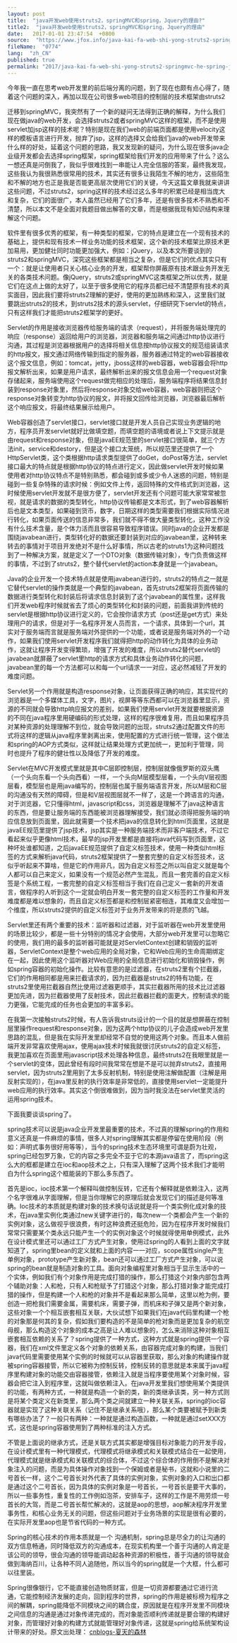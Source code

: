 ```yaml
---
layout: post
title:  "java开发web使用struts2，springMVC和spring，Jquery的理由?"
title2:  "java开发web使用struts2，springMVC和spring，Jquery的理由"
date:   2017-01-01 23:47:54  +0800
source:  "https://www.jfox.info/java-kai-fa-web-shi-yong-struts2-springmvc-he-spring-jquery-de-li-you.html"
fileName:  "0774"
lang:  "zh_CN"
published: true
permalink: "2017/java-kai-fa-web-shi-yong-struts2-springmvc-he-spring-jquery-de-li-you.html"
---
```




今年我一直在思考web开发里的前后端分离的问题，到了现在也颇有点心得了，随着这个问题的深入，再加以现在公司很多web项目的控制层的技术框架由struts2

迁移到springMVC，我突然有了一个新的疑问无法得到正确的解释，为什么我们现在做java的web开发，会选择struts2或者springMVC这样的框架，而不是使用servlet加jsp这样的技术呢？特别是现在我们web的前端页面都是使用velocity这样的模板语言进行开发，抛弃了jsp，这样的选择又会给我们java的web开发带来什么样的好处，延着这个问题的思路，我又发现新的疑问，为什么现在很多java企业级开发都会去选择spring框架，spring框架给我们开发的应用带来了什么？这么一想还真是问倒我了，我似乎很难找到一串能让人完全信服的答案，最终我发现，这些我认为我很熟悉很常用的技术，其实还有很多让我陌生不解的地方，这些陌生和不解的地方也正是我是否能更高层次使用它们的关键，今天这篇文章我就来讲讲这些问题，不过struts2，spring这样的技术经过这么多年的积累已经是相当庞大和复杂，它们的面很广，本人虽然已经用了它们多年，还是有很多技术不熟悉和不清楚，所以本文不是全面对我题目做出解答的文章，而是根据我现有知识结构来理解这个问题。

软件里有很多优秀的框架，有一种类型的框架，它的特点是建立在一个现有技术的基础上，提供和现有技术一样业务功能的技术框架，这个新的技术框架比原技术更加易用，更加健壮同时功能更加强大，例如：jQuery，以及本文所要谈到的struts2和springMVC，深究这些框架都是相当之复杂，但是它们的优点其实只有一个：就是让使用者只关心核心业务的开发，框架帮你屏蔽原有技术跟业务开发无关的各类技术问题。像jQuery，struts2或springMVC这类框架之所以优秀，就是它们在这点上做的太好了，以至于很多使用它的程序员都已经不清楚原有技术的真实面目，因此我们要将struts2理解的更好，使用的更加熟练和深入，这里我们就要跳出struts2的技术，到struts2技术的源头servlet，仔细研究下servlet的特点，只有这样我们才能把struts2框架学的更好。

Servlet的作用是接收浏览器传给服务端的请求（request），并将服务端处理完的响应（response）返回给用户的浏览器，浏览器和服务端之间通过http协议进行沟通，其过程是浏览器根据用户的选择将相关信息按http协议报文的规范组装请求的http报文，报文通过网络传输到指定的服务器，服务器通过特定的web容器接收这个报文信息，例如：tomcat，jetty，jboss这样的web容器，web容器会将http报文解析出来，如果是用户请求，最终解析出来的报文信息会用一个request对象存储起来，服务端使用这个request做完相应的处理后，服务端程序将结果信息封装到response对象里，然后将response对象交给web容器，web容器则把这个response对象转变为http协议的报文，并将报文回传给浏览器，浏览器最后解析这个响应报文，将最终结果展示给用户。

Web容器创造了servlet接口，servlet接口就是开发人员自己实现业务逻辑的地方，程序员开发servlet就好比做填空题，而填空题的语境或者说上下文提示就是由request和response对象，但是javaEE规范里的servlet接口很简单，就三个方法init，service和destory，但是这个接口太笼统，所以规范里还提供了一个HttpServlet类，这个类根据http请求类型提供了doGet，doPost等方法，servlet接口最大的特点就是根据http协议的特点进行定义，因此做servlet开发时候如果使用者对http协议特点不是特别熟悉，都会碰到或多或少令人迷惑的问题，特别是碰到一些复杂特殊的请求时候：例如文件上传，返回特殊的文件格式到浏览器，这时候使用servlet开发就不是很方便了，servlet开发还有个问题可能大家常常被忽视，就是请求的数据的类型转化，http协议传输都是文本形式，到了web容器解析后也是文本类型，如果碰到货币，数字，日期这样的类型需要我们根据实际情况进行转化，如果页面传送的信息非常多，我们就不得不做大量类型转化，这种工作没有什么技术含量，是个体力活而且很容易导致程序错误。同时java的企业开发都是围绕javabean进行，类型转化好的数据还要封装到对应的javabean里，这种转来转去的事情对于项目开发绝对不是什么好事情，所以古老的struts1为这种问题找到了一种解决方案，就是定义了一个DTO对象（数据传输对象），专门负责做这样的事情，不过到了struts2，整个替代servlet的action本身就是一个javabean。

Java的企业开发一个技术特点就是使用javabean进行的，struts2的特点之一就是它替代servlet的操作类就是一个典型的javabean，首先struts2框架将页面传输的数据进行类型转化和封装后将请求信息封装到了这个javabean的属性里，这样我们开发web程序时候就省去了烦心的类型转化和封装的问题，前面我讲到传统的servlet是根据http协议进行定义的，它会按你请求方式（post还是get方式）来处理用户的请求，但是对于一名程序开发人员而言，一个请求，具体到一个url，其实对于服务端而言就是服务端对外提供的一个功能，或者说是服务端对外的一个动作，如果我们使用servlet开发程序我们就得把http的动作转化为具体的业务动作，这就让程序开发变得繁琐，增强了开发的难度，所以struts2替代servlet的javabean就屏蔽了servlet里http的请求方式和具体业务动作转化的问题，javabean里的每一个方法都可以和每一个url请求一一对应，这必然减轻了开发的难度问题。

Servlet另一个作用就是构造response对象，让页面获得正确的响应，其实现代的浏览器是一个多媒体工具，文字，图片，视屏等等东西都可以在浏览器里显示，资源的不同就会导致http响应报文的差别，如果我们使用servlet开发就要根据资源的不同在java程序里用硬编码的形式处理，这样的程序很难复用，而且如果程序员对某种资源的处理理解不到位，就会导致问题的出现，struts2通过配置文件的形式将这样的逻辑从java程序里剥离出来，使用配置的方式进行统一管理，这个做法和spring的AOP方式类似，这样就让结果处理方式更加统一，更加利于管理，同时也提升了程序的健壮性以及降低了开发的难度。

Servlet在MVC开发模式里就是其中C层即控制层，控制层就像俄罗斯的双头鹰（一个头向东看一个头向西看）一样，一个头向M层模型层看，一个头向V层视图层看，模型层也是用java编写的，控制层也属于服务端语言开发，所以M层和C层的沟通没有天然的障碍，但是和V层视图层就不一样了，这是一个跨语言的沟通，对于浏览器，它只懂得html，javascript和css，浏览器是理解不了java这种语言的东西，但是要让服务端的东西能被浏览器理解接受，我们就必须得把服务端的响应信息放到页面里，因此就需要一个技术把java的信息转化到html页面里，这就是javaEE规范里提供了jsp技术，jsp其实是一种服务端技术而非客户端技术，不过它看起来似乎更像html技术，最早的jsp开发里都是直接将java代码写到页面里，这种坏处谁都知道，之后javaEE规范提供了自定义标签技术，使用一种类似html标签的方式来解析java代码，struts2框架提供了一整套完整的自定义标签技术，这似乎听起来不算啥，但是它的作用非凡，因为自定义标签之所以叫自定义就是每个人都可以自己来定义，如果没有一个规范必然产生混乱，而且一套完善的自定义标签是个系统工程，一套完整的自定义标签相当于我们在自己定义一套新的开发语言，做程序的人听到这个一定就会明白开发一套完整的自定义标签的工作量和开发难度都是难以想象的，而且自定义标签都是和控制层紧密相连，其难度又会增加一个维度，所以struts2提供的自定义标签对于业务开发带来的将是质的飞越。

Servlet里还有两个重要的技术：监听器和过滤器，对于监听器在web开发里使用的场景比较少，都是一些十分特别的情况才会使用，大部分web开发里可以忽略它的使用，我们用的最多的监听器可能就是对ServletContext创建和销毁的监听器，ServletContext是整个web应用的全局对象，它和Web应用的生命周期绑定在一起，因此使用这个监听器对Web应用的全局信息进行初始化和销毁操作，例如spring容器的初始化操作。比较有意思的是过滤器，在struts2里有个拦截器，它们的作用相同都是用来拦截请求的，因为拦截器是struts2的特有功能，在struts2里使用拦截器自然比使用过滤器更顺手，其实拦截器所用的技术比过滤器更加先进，因为拦截器使用了反射技术，因此拦截器拦截的面更大，控制请求的能力更强，它能完成的任务也会更加的丰富多彩。

在我第一次接触struts2时候，有人告诉我struts设计的一个目的就是想屏蔽在控制层里操作request和response对象，因为这两个http协议的儿子会造成web开发里思路的混乱，但是我在实际开发里却经常不自觉的使用这两个对象。而且本人做前端开发非常喜欢使用ajax，使用ajax技术时候我就很讨厌struts2的自定义标签，我更加喜欢在页面里用javascript技术处理各种信息，最终struts2在我眼里就是一个servlet的变体，因此曾经有段时间我常常在想是不是可以抛弃struts2，直接用servlet，因为struts2里用到了太多反射机制，特别是使用注解做配置（注解是用反射实现的），在java里反射的执行效率是非常低的，直接使用servlet一定能提升web应用的执行效率。其实这个倒很难做到，因为当时我没法在servlet里灵活的运用spring技术。

下面我要谈谈spring了。

spring技术可以说是java企业开发里最重要的技术，不过真的理解spring的作用和意义还真是一件麻烦的事情，很多人对spring理解其实都是停留在使用阶段（例如：声明式事务很好用等等），当今的spring技术生态环境里可谓是蔚为壮观，spring已经包罗万象，它的内容之多完全不亚于它的本源java语言了，而spring这么大的框都是建立在ioc和aop技术之上，只有深入理解了这两个技术我们才能明白为什么spring这个框能装的下那么多东西了。

首先是ioc，ioc技术第一个解释叫做控制反转，它还有个解释就是依赖注入，这两个名字很难从字面理解，但是当你理解它的原理后就会发现它们的描述是何等准确。Ioc技术的本质就是构建对象的技术换句话说就是将一个类实例化成对象的技术，在java里实例化类通过new关键字进行的，每次new一个类都会产生一个新的实例对象，这么做视乎很浪费，有时这种浪费还挺危险，因为在程序开发时候我们常常只需要某个类永远只能产生一个的实例对象这个时候就得使用单例模式，此外在设计模式里还可以通过工厂方式产生对象，使用过spring的人看到上面的文字就知道了，spring里bean的定义就和上面的内容一一对应，scope属性single产生单例对象，prototype产生新对象，bean还可以通过工厂方式产生对象，可以说spring的bean就是制造对象的工具。面向对象编程里对象相当于显示生活中的一个实体，例如我们有个对象作用是完成打猎的操作，那么打猎这个对象内部包含两个辅助对象：人和枪，只有人和枪赋予了打猎这个对象，那么打猎对象才能完成打猎的操作，但是构建一个人和枪的对象并不是看起来那么简单，这里以枪为例，要创造一把枪我们需要金属，需要机床，需要子弹，而机床和子弹又是两个新对象，这些对象一个个相互嵌套相互关联，大伙试想下如果我们在java代码里构建一个枪的对象那是何其的复杂，假如我们要构造的不是简单的枪对象而是更加复杂的航空母舰，那么构造这个对象的成本之高是让人难以想象的，怎么来消除这种对象相互嵌套相互依赖的关系了？spring提供了一种方式，这种方式就是spring提供一个容器，我们在xml文件里定义各个对象的依赖关系，由容器完成对象的构建，当我们java代码里需要使用某个实例的时候就可以从容器里获取，那么对象的构建操作就被spring容器接管，所以它被称为控制反转，控制反转的意思就是本来属于java程序里构建对象的功能交由容器接管，依赖注入就是当程序要使用某个对象时候，容器会把它注入到程序里，这就叫做依赖注入。在java开发里我们想使用某个类提供的功能，有两种方式，一种就是构造一个新的类，新的类继承该类，另一种方式则是将某个类定义在新类里，那么两个类之间就建立一种关联关系，spring的ioc容器就是实现了这种关联关系（记住不是继承关系哦），那么某个类要被赋予到新类有哪些办法了？一般只有两种：一种就是通过构造函数，一种就是通过setXXX方式，这也是spring容器使用到了两种标准的注入方式。

不管是上面说的继承方式，还是关联方式其实都是增强目标对象能力的开发手段，在设计模式里有一种代理模式，代理模式将继承模式和关联模式结合在一起使用，代理模式就是继承模式和关联模式的综合体，不过这个综合体的作用倒不是解决对象注入的问题，而是为具体操作对象找到一个保姆或者是秘书，这就和小说里的二号首长一样，这个二号首长对外代表了具体的实例对象，实例对象的入口和出口都是通过这个二号首长，因为具体的实例对象是一号首长，一号首长是要干大事的，所以一些事务性，重复性的工作例如泡茶，安排车子，这样的工作是不用劳烦一号首长的大驾，而是二号首长帮忙解决的，这就是aop的思想，aop解决程序开发里事务性，和核心业务无关的问题，但这些问题对于业务场景的实现是很有必要的，在实际开发里aop也是节省代码的一种方式。

Spring的核心技术的作用本质就是一个 沟通机制，spring总是尽全力的让沟通的双方信息畅通，同时降低双方的沟通成本，在现实机构里一个善于沟通的人肯定是该公司的领导，很会沟通的领导能调动起各种资源的积极性，善于沟通的领导就会做到海纳百川，让各种不同人追随他，所以当今的spring就是一个大框，什么都可以往里装。

Spring很像银行，它不能直接创造物质财富，但是一切资源都要通过它进行流通，它能控制经济发展的走向，回到程序的世界，spring的作用是被标榜为程序之间的解耦，spring能降低不同模块之间的耦合度，原因就是在程序开发里不同模块之间信息的沟通是通过对象传递完成的，而对象能否顺利传递就是要合理的构建好对象，而管理好对象的构建方式就能管理好对象传递，这就是spring给系统架构设计带来的好处。原文出处理： [cnblogs-夏天的森林](/url.php?_src=&amp;isencode=1&amp;content=dGltZT0xNDM0NDY4MDM0NjM5JnVybD1odHRwJTNBJTJGJTJGd3d3LmNuYmxvZ3MuY29tJTJGc2hhcnB4aWFqdW4lMkZwJTJGMzkzNjI2OC5odG1s)
